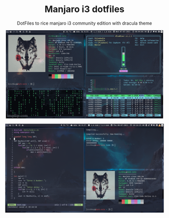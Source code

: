 <div style="text-align: center">
<h1>Manjaro i3 dotfiles</h1>
<p>DotFiles to rice manjaro i3 community edition with dracula theme</p>
<img src="./resources/gifs/manjaro-i3-rice.gif" />
<p align="center">
  <img src="./resources/screenshots/6.png">
</p>
</div>
